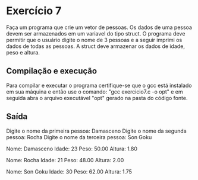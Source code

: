 # Exercício 7

Faça um programa que crie um vetor de pessoas. Os dados de uma pessoa devem ser armazenados em um variavel do tipo struct. O programa deve permitir que o usuário digite o nome de 3 pessoas e a seguir imprimi os dados de todas as pessoas. A struct deve armazenar os dados de idade, peso e altura.

## Compilação e execução
 
Para compilar e executar o programa certifique-se que o gcc está instalado em sua máquina e então use o comando: "gcc exercicio7.c -o opt"
e em seguida abra o arquivo executável "opt" gerado na pasta do código fonte.

## Saída

Digite o nome da primeira pessoa: Damasceno
Digite o nome da segunda pessoa: Rocha
Digite o nome da terceira pessoa: Son Goku

Nome: Damasceno
Idade: 23
Peso: 50.00
Altura: 1.80

Nome: Rocha
Idade: 21
Peso: 48.00
Altura: 2.00

Nome: Son Goku
Idade: 30
Peso: 62.00
Altura: 1.75
 

